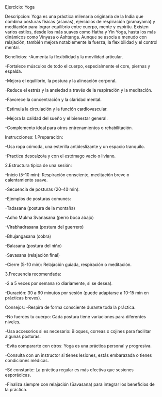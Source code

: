 Ejercicio: Yoga

Descripcion:
Yoga es una práctica milenaria originaria de la India que combina posturas físicas (asanas), ejercicios de respiración (pranayama) y meditación para lograr equilibrio entre cuerpo, mente y espíritu. Existen varios estilos, desde los más suaves como Hatha y Yin Yoga, hasta los más dinámicos como Vinyasa o Ashtanga. Aunque se asocia a menudo con relajación, también mejora notablemente la fuerza, la flexibilidad y el control mental.

Beneficios:
-Aumenta la flexibilidad y la movilidad articular.

-Fortalece músculos de todo el cuerpo, especialmente el core, piernas y espalda.

-Mejora el equilibrio, la postura y la alineación corporal.

-Reduce el estrés y la ansiedad a través de la respiración y la meditación.

-Favorece la concentración y la claridad mental.

-Estimula la circulación y la función cardiovascular.

-Mejora la calidad del sueño y el bienestar general.

-Complemento ideal para otros entrenamientos o rehabilitación.

Instrucciones:
1.Preparación:

-Usa ropa cómoda, una esterilla antideslizante y un espacio tranquilo.

-Practica descalzo/a y con el estómago vacío o liviano.

2.Estructura típica de una sesión:

-Inicio (5-10 min): Respiración consciente, meditación breve o calentamiento suave.

-Secuencia de posturas (20-40 min):

-Ejemplos de posturas comunes:

-Tadasana (postura de la montaña)

-Adho Mukha Svanasana (perro boca abajo)

-Virabhadrasana (postura del guerrero)

-Bhujangasana (cobra)

-Balasana (postura del niño)

-Savasana (relajación final)

-Cierre (5-10 min): Relajación guiada, respiración o meditación.

3.Frecuencia recomendada:

-2 a 5 veces por semana (o diariamente, si se desea).

-Duración: 30 a 60 minutos por sesión (puede adaptarse a 10-15 min en prácticas breves).

Consejos:
-Respira de forma consciente durante toda la práctica.

-No fuerces tu cuerpo: Cada postura tiene variaciones para diferentes niveles.

-Usa accesorios si es necesario: Bloques, correas o cojines para facilitar algunas posturas.

-Evita compararte con otros: Yoga es una práctica personal y progresiva.

-Consulta con un instructor si tienes lesiones, estás embarazada o tienes condiciones médicas.

-Sé constante: La práctica regular es más efectiva que sesiones esporádicas.

-Finaliza siempre con relajación (Savasana) para integrar los beneficios de la práctica.